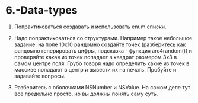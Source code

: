 # 6.-Data-types

1. Попрактиковаться создавать и использовать enum списки. 

2. Надо попрактиковаться со структурами. Например такое небольшое задание:
на поле 10х10 рандомно создайте точек (разберитесь как рандомно генерировать цифры, подсказка - функция arc4random()) и проверяйте какая из точек попадает в квадрат размером 3х3 в самом центре поля. Грубо говоря надо определить какие из точек в массиве попадают в центр и вывести их на печать. Пробуйте и задавайте вопросы.

3. Разберитесь с оболочками NSNumber и NSValue. На самом деле тут все предельно просто, но вы должны понять саму суть.
